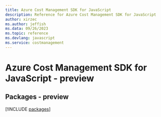 ```yaml
---
title: Azure Cost Management SDK for JavaScript
description: Reference for Azure Cost Management SDK for JavaScript
author: xirzec
ms.author: jeffish
ms.data: 09/26/2023
ms.topic: reference
ms.devlang: javascript
ms.service: costmanagement
---
```

# Azure Cost Management SDK for JavaScript - preview
## Packages - preview
[!INCLUDE [packages](cost-management-index.md)]